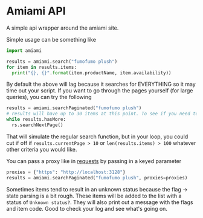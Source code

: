 # Amiami API

A simple api wrapper around the amiami site.

Simple usage can be something like

```python
import amiami

results = amiami.search("fumofumo plush")
for item in results.items:
  print("{}, {}".format(item.productName, item.availability))
```

By default the above will lag because it searches for EVERYTHING so it may time out your script.
If you want to go through the pages yourself (for large queries), you can try the following
```python
results = amiami.searchPaginated("fumofumo plush")
# results will have up to 30 items at this point. To see if you need to fetch more, you can check the .hasMore property
while results.hasMore:
  rs.searchNextPage()
```
That will simulate the regular search function, but in your loop, you could cut if off if `results.currentPage > 10` or `len(results.items) > 100` whatever other criteria you would like.

You can pass a proxy like in [requests](https://pypi.org/project/curl-cffi/) by passing in a keyed parameter
```python
proxies = {"https": "http://localhost:3128"}
results = amiami.searchPaginated("fumofumo plush", proxies=proxies)
```


Sometimes items tend to result in an unknown status because the flag -> state parsing is a bit rough. These items will be added to the list with a status of `Unknown status?`. They will also print out a message with the flags and item code. Good to check your log and see what's going on.


